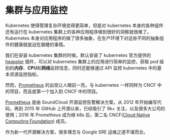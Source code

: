 # 集群与应用监控

Kubernetes 使得管理复杂环境变得更简单，但是对 kubernetes 本身的各种组件还有运行在 kubernetes 集群上的各种应用程序做到很好的洞察就很难了。Kubernetes 本身对应用程序的做了很多抽象，在生产环境下对这些不同的抽象组件的健康就是迫在眉睫的事情。

我们在安装 kubernetes 集群的时候，默认安装了 kubernetes 官方提供的 [heapster](https://github.com/kubernetes/heapster) 插件，可以对 kubernetes 集群上的应用进行简单的监控，获取 pod 级别的**内存**、**CPU**和**网络**监控信息，同时还能够通过 API 监控 kubernetes 中的基本资源监控指标。

然而，[Prometheus](https://prometheus.io) 的出现让人眼前一亮，与 kubernetes 一样同样为 CNCF 中的项目，而且是第一个加入到 CNCF 中的项目。

[Prometheus](https://prometheus.io) 是由 SoundCloud 开源监控告警解决方案，从 2012 年开始编写代码，再到 2015 年 GitHub 上开源以来，已经吸引了 9k+ 关注，以及很多大公司的使用；2016 年 Prometheus 成为继 k8s 后，第二名 CNCF\([Cloud Native Computing Foundation](https://cncf.io/)\) 成员。

作为新一代开源解决方案，很多理念与 Google SRE 运维之道不谋而合。

